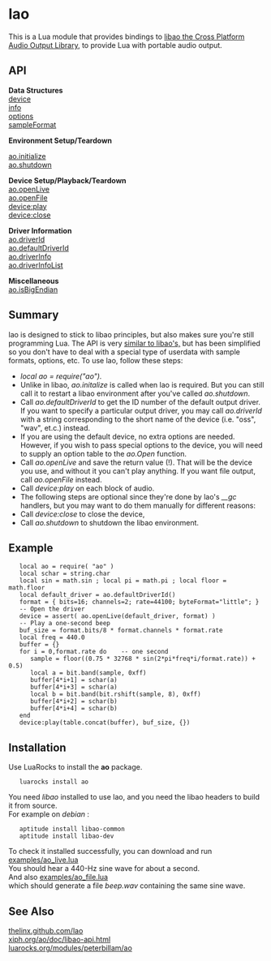 # lao

This is a Lua module that provides bindings to
[libao the Cross Platform Audio Output Library](https://xiph.org/ao/doc/libao-api.html),
to provide Lua with portable audio output.

## API

**Data Structures**   
[device](http://thelinx.github.io/lao/device.html)   
[info](http://thelinx.github.io/lao/info.html)   
[options](http://thelinx.github.io/lao/option.html)   
[sampleFormat](http://thelinx.github.io/lao/sample_format.html)   
   
**Environment Setup/Teardown**   

[ao.initialize](http://thelinx.github.io/lao/ao_initialize.html)   
[ao.shutdown](http://thelinx.github.io/lao/ao_shutdown.html)   
   
**Device Setup/Playback/Teardown**   
[ao.openLive](http://thelinx.github.io/lao/ao_open_live.html)   
[ao.openFile](http://thelinx.github.io/lao/ao_open_file.html)   
[device:play](http://thelinx.github.io/lao/device_play.html)   
[device:close](http://thelinx.github.io/lao/device_close.html)   
   
**Driver Information**   
[ao.driverId](http://thelinx.github.io/lao/ao_driver_id.html)   
[ao.defaultDriverId](http://thelinx.github.io/lao/ao_default_driver_id.html)   
[ao.driverInfo](http://thelinx.github.io/lao/ao_driver_info.html)   
[ao.driverInfoList](http://thelinx.github.io/lao/ao_driver_info_list.html)   
   

**Miscellaneous**   
[ao.isBigEndian](http://thelinx.github.io/lao/ao_is_big_endian.html)

## Summary

lao is designed to stick to libao principles, but also makes sure you're
still programming Lua. The API is very
[similar to libao's,](https://xiph.org/ao/doc/libao-api.html)
but has been simplified so you don't have to deal with a special type
of userdata with sample formats, options, etc.
To use lao, follow these steps:

*   *local ao = require("ao").*
*   Unlike in libao, *ao.initalize* is called when lao is required. But you can still call it to restart a libao environment after you've called *ao.shutdown*.
*   Call *ao.defaultDriverId* to get the ID number of the default output driver. If you want to specify a particular output driver, you may call *ao.driverId* with a string corresponding to the short name of the device (i.e. "oss", "wav", et.c.) instead.
*   If you are using the default device, no extra options are needed. However, if you wish to pass special options to the device, you will need to supply an option table to the *ao.Open* function.
*   Call *ao.openLive* and save the return value (!). That will be the device you use, and without it you can't play anything. If you want file output, call *ao.openFile* instead.
*   Call *device:play* on each block of audio.
*   The following steps are optional since they're done by lao's *__gc* handlers, but you may want to do them manually for different reasons:
*   Call *device:close* to close the device,
*   Call *ao.shutdown* to shutdown the libao environment.

## Example

       local ao = require( "ao" )
       local schar = string.char
       local sin = math.sin ; local pi = math.pi ; local floor = math.floor
       local default_driver = ao.defaultDriverId()
       format = { bits=16; channels=2; rate=44100; byteFormat="little"; }
       -- Open the driver
       device = assert( ao.openLive(default_driver, format) )
       -- Play a one-second beep
       buf_size = format.bits/8 * format.channels * format.rate
       local freq = 440.0
       buffer = {}
       for i = 0,format.rate do    -- one second
          sample = floor((0.75 * 32768 * sin(2*pi*freq*i/format.rate)) + 0.5)
          local a = bit.band(sample, 0xff)
          buffer[4*i+1] = schar(a)
          buffer[4*i+3] = schar(a)
          local b = bit.band(bit.rshift(sample, 8), 0xff)
          buffer[4*i+2] = schar(b)
          buffer[4*i+4] = schar(b)
       end
       device:play(table.concat(buffer), buf_size, {})

## Installation

Use LuaRocks to install the **ao** package.

       luarocks install ao

You need *libao* installed to use lao,
and you need the libao headers to build it from source.   
For example on *debian* :

       aptitude install libao-common
       aptitude install libao-dev

To check it installed successfully, you can download and run
[examples/ao\_live.lua](https://github.com/TheLinx/lao/blob/master/examples/ao_live.lua)   
You should hear a 440-Hz sine wave for about a second.   
And also
[examples/ao\_file.lua](https://github.com/TheLinx/lao/blob/master/examples/ao_file.lua)   
which should generate a file *beep.wav* containing the same sine wave.


## See Also

[thelinx.github.com/lao](http://thelinx.github.com/lao)   
[xiph.org/ao/doc/libao-api.html](https://xiph.org/ao/doc/libao-api.html)   
[luarocks.org/modules/peterbillam/ao](http://luarocks.org/modules/peterbillam/ao)

